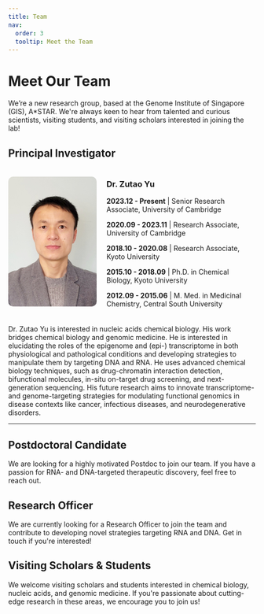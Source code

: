 ```yaml
---
title: Team
nav:
  order: 3
  tooltip: Meet the Team
---
```


<style>
.team-container {
    display: flex;
    align-items: center;
    gap: 20px;
    margin-bottom: 20px;
}
.team-photo {
    width: 180px; /* Adjust size as needed */
    border-radius: 10px;
}
.team-info {
    flex: 1;
}
</style>

# Meet Our Team

We’re a new research group, based at the Genome Institute of Singapore (GIS), A*STAR. We're always keen to hear from talented and curious scientists, visiting students, and visiting scholars interested in joining the lab!

## Principal Investigator


<div class="team-container">
    <img src="/images/zutao.jpg" alt="Zutao's Photo" class="team-photo">
    <div class="team-info">
        <h3>Dr. Zutao Yu</h3>
        <p><strong>2023.12 - Present</strong> | Senior Research Associate, University of Cambridge</p>
        <p><strong>2020.09 - 2023.11</strong> | Research Associate, University of Cambridge</p>
        <p><strong>2018.10 - 2020.08</strong> | Research Associate, Kyoto University</p>
        <p><strong>2015.10 - 2018.09</strong> | Ph.D. in Chemical Biology, Kyoto University</p>
        <p><strong>2012.09 - 2015.06</strong> | M. Med. in Medicinal Chemistry, Central South University</p>
    </div>
</div>


Dr. Zutao Yu is interested in nucleic acids chemical biology. His work bridges chemical biology and genomic medicine. He is interested in elucidating the roles of the epigenome and (epi-) transcriptome in both physiological and pathological conditions and developing strategies to manipulate them by targeting DNA and RNA. He uses advanced chemical biology techniques, such as drug-chromatin interaction detection, bifunctional molecules, in-situ on-target drug screening, and next-generation sequencing. His future research aims to innovate transcriptome- and genome-targeting strategies for modulating functional genomics in disease contexts like cancer, infectious diseases, and neurodegenerative disorders.

---

## Postdoctoral Candidate

We are looking for a highly motivated Postdoc to join our team. If you have a passion for RNA- and DNA-targeted therapeutic discovery, feel free to reach out.

## Research Officer

We are currently looking for a Research Officer to join the team and contribute to developing novel strategies targeting RNA and DNA. Get in touch if you're interested!

## Visiting Scholars & Students

We welcome visiting scholars and students interested in chemical biology, nucleic acids, and genomic medicine. If you're passionate about cutting-edge research in these areas, we encourage you to join us!
